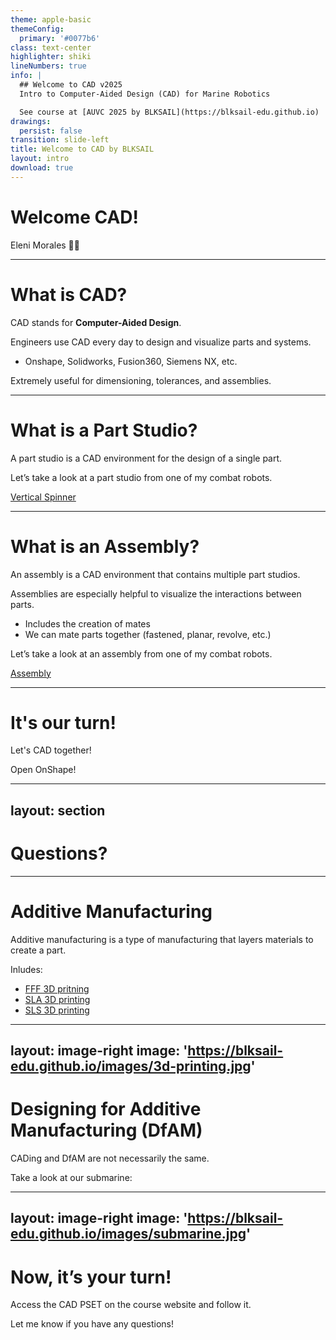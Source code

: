 ```yaml
---
theme: apple-basic
themeConfig:
  primary: '#0077b6'
class: text-center
highlighter: shiki
lineNumbers: true
info: |
  ## Welcome to CAD v2025
  Intro to Computer-Aided Design (CAD) for Marine Robotics

  See course at [AUVC 2025 by BLKSAIL](https://blksail-edu.github.io)
drawings:
  persist: false
transition: slide-left
title: Welcome to CAD by BLKSAIL
layout: intro
download: true
---
```



# Welcome CAD!


<div class="absolute bottom-10">
  <span class="font-700">
    Eleni Morales 👩‍🎨
  </span>
</div>

---

# What is CAD?

CAD stands for **Computer-Aided Design**.

Engineers use CAD every day to design and visualize parts and systems.

- Onshape, Solidworks, Fusion360, Siemens NX, etc.

Extremely useful for dimensioning, tolerances, and assemblies.

---

# What is a Part Studio?

A part studio is a CAD environment for the design of a single part.

Let’s take a look at a part studio from one of my combat robots.

[Vertical Spinner](https://mitcombatrobotics.onshape.com/documents/48e3ca5707e66cbe901b6ea3/w/5754e1ef6dd16a97b392cd8f/e/20adb8c62f88c3acb6a4779a)


---

# What is an Assembly?

An assembly is a CAD environment that contains multiple part studios.

Assemblies are especially helpful to visualize the interactions between parts.
- Includes the creation of mates
- We can mate parts together (fastened, planar, revolve, etc.)

Let’s take a look at an assembly from one of my combat robots.

[Assembly](https://mitcombatrobotics.onshape.com/documents/48e3ca5707e66cbe901b6ea3/w/5754e1ef6dd16a97b392cd8f/e/592d61bae15ae1b45fa0ddc4?aa=true)

---

# It's our turn!

Let's CAD together!

Open OnShape!


---
layout: section
---

# Questions?

---

# Additive Manufacturing

Additive manufacturing is a type of manufacturing that layers materials to create a part.

Inludes:
- [FFF 3D pritning](https://www.youtube.com/watch?v=FqQAjkZOBeY)
- [SLA 3D printing](https://www.youtube.com/watch?v=yW4EbCWaJHE&t=40s)
- [SLS 3D printing](https://www.youtube.com/watch?v=r828X7o7RKo&t=96s)

---
layout: image-right
image: 'https://blksail-edu.github.io/images/3d-printing.jpg'
---

# Designing for Additive Manufacturing (DfAM)

CADing and DfAM are not necessarily the same.

Take a look at our submarine:

---
layout: image-right
image: 'https://blksail-edu.github.io/images/submarine.jpg'
---

# Now, it’s your turn!

Access the CAD PSET on the course website and follow it.

Let me know if you have any questions!

